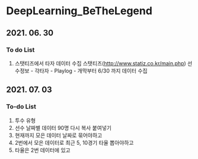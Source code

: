 # DeepLearning_BeTheLegend

## 2021. 06. 30
### To do List
1. 스탯티즈에서 타자 데이터 수집
스탯티즈(http://www.statiz.co.kr/main.php)
선수정보 - 각타자 - Playlog - 개막부터 6/30 까지 데이터 수집

## 2021. 07. 03
### To-do List
1. 투수 유형
2. 선수 날짜별 데이터 90명 다시 복사 붙여넣기
3. 현재까지 모은 데이터 날짜로 묶어야하고
4. 2번에서 모은 데이터로 최근 5, 10경기 타율 뽑아야하고
5. 타율은 2번 데이터에 있고

